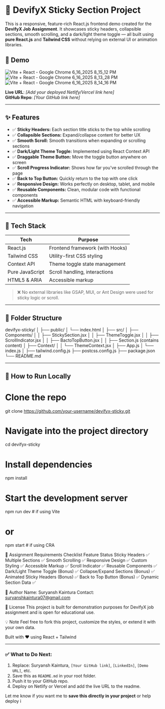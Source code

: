 # 🚀 DevifyX Sticky Section Project

This is a responsive, feature-rich React.js frontend demo created for the **DevifyX Job Assignment**. It showcases sticky headers, collapsible sections, smooth scrolling, and a dark/light theme toggle — all built using **pure React.js** and **Tailwind CSS** without relying on external UI or animation libraries.

## 📸 Demo
![Vite + React - Google Chrome 6_16_2025 8_15_12 PM](https://github.com/user-attachments/assets/5371c51a-49f5-4c71-97f3-530e34e31946)![Vite + React - Google Chrome 6_16_2025 8_13_28 PM](https://github.com/user-attachments/assets/aec79f67-51d5-4cc7-96b5-71dc56e46c5d)![Vite + React - Google Chrome 6_16_2025 8_14_16 PM](https://github.com/user-attachments/assets/ec10618c-4ff7-4864-be11-83bad655d61f)




**Live URL**: _[Add your deployed Netlify/Vercel link here]_  
**GitHub Repo**: _[Your GitHub link here]_

---

## ✨ Features

- ✅ **Sticky Headers:** Each section title sticks to the top while scrolling
- ✅ **Collapsible Sections:** Expand/collapse content for better UX
- ✅ **Smooth Scroll:** Smooth transitions when expanding or scrolling sections
- ✅ **Dark/Light Theme Toggle:** Implemented using React Context API
- ✅ **Draggable Theme Button:** Move the toggle button anywhere on screen
- ✅ **Scroll Progress Indicator:** Shows how far you've scrolled through the page
- ✅ **Back to Top Button:** Quickly return to the top with one click
- ✅ **Responsive Design:** Works perfectly on desktop, tablet, and mobile
- ✅ **Reusable Components:** Clean, modular code with functional components
- ✅ **Accessible Markup:** Semantic HTML with keyboard-friendly navigation

---

## 🔧 Tech Stack

| Tech              | Purpose                            |
|-------------------|-------------------------------------|
| React.js          | Frontend framework (with Hooks)     |
| Tailwind CSS      | Utility-first CSS styling           |
| Context API       | Theme toggle state management       |
| Pure JavaScript   | Scroll handling, interactions       |
| HTML5 & ARIA      | Accessible markup                   |

> ❌ No external libraries like GSAP, MUI, or Ant Design were used for sticky logic or scroll.

---

## 📁 Folder Structure

devifyx-sticky/
│
├── public/
│ └── index.html
│
├── src/
│ ├── Components/
│ │ ├── StickySection.jsx
│ │ ├── ThemeToggle.jsx
│ │ ├── ScrollIndicator.jsx
│ │ ├── BactoTopButton.jsx
│ │ ├── Section.js (contains content)
│ ├── Context/
│ │ └── ThemeContext.jsx
│ ├── App.js
│ └── index.js
│
├── tailwind.config.js
├── postcss.config.js
├── package.json
└── README.md


---

## 🧪 How to Run Locally


# Clone the repo
git clone https://github.com/your-username/devifyx-sticky.git

# Navigate into the project directory
cd devifyx-sticky

# Install dependencies
npm install

# Start the development server
npm run dev  # if using Vite
# or
npm start    # if using CRA

📝 Assignment Requirements Checklist
Feature	Status
Sticky Headers	✅
Multiple Sections	✅
Smooth Scrolling	✅
Responsive Design	✅
Custom Styling	✅
Accessible Markup	✅
Scroll Indicator	✅
Reusable Components	✅
Dark/Light Theme Toggle (Bonus)	✅
Collapse/Expand Sections (Bonus)	✅
Animated Sticky Headers (Bonus)	✅
Back to Top Button (Bonus)	✅
Dynamic Section Data	✅

🙌 Author
Name: Suryansh Kaintura
Contact: suryanshkaintura07@gmail.com


📜 License
This project is built for demonstration purposes for DevifyX job assignment and is open for educational use.

💡 Note
Feel free to fork this project, customize the styles, or extend it with your own data.

Built with ❤️ using React + Tailwind

---

### ✅ What to Do Next:

1. Replace:
   Suryansh Kaintura, `[Your GitHub link]`, `[LinkedIn]`, `[Demo URL]`, etc.
2. Save this as `README.md` in your root folder.
3. Push it to your GitHub repo.
4. Deploy on Netlify or Vercel and add the live URL to the readme.

Let me know if you want me to **save this directly in your project** or help deploy i
